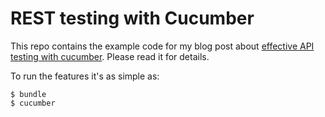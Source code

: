 # REST testing with Cucumber

This repo contains the example code for my blog post about [effective API testing with cucumber](http://localhost:3000/blog/effective-api-testing-with-cucumber). Please read it for details.

To run the features it's as simple as:

    $ bundle
    $ cucumber